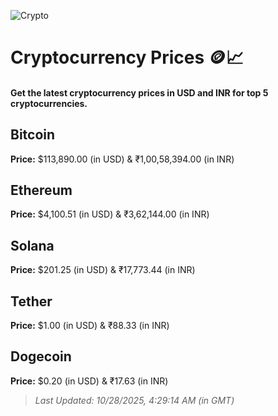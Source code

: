 
![Crypto](https://www.techguide.com.au/wp-content/uploads/2020/11/crypto3.jpeg)

# Cryptocurrency Prices 🪙📈

#### Get the latest cryptocurrency prices in USD and INR for top 5 cryptocurrencies.

## Bitcoin

**Price:** $113,890.00 (in USD) & ₹1,00,58,394.00 (in INR)

## Ethereum

**Price:** $4,100.51 (in USD) & ₹3,62,144.00 (in INR)

## Solana

**Price:** $201.25 (in USD) & ₹17,773.44 (in INR)

## Tether

**Price:** $1.00 (in USD) & ₹88.33 (in INR)

## Dogecoin

**Price:** $0.20 (in USD) & ₹17.63 (in INR)

> _Last Updated: 10/28/2025, 4:29:14 AM (in GMT)_
